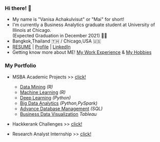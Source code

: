 ### Hi there! 👋 
- My name is "Vanisa Achakulvisut" or "Mai" for short!
- I'm currently a Business Analytics graduate student at University of Illinois at Chicago. </br>
  (Expected Graduation in December 2021) :woman_student: 
- Bangkok,Thailand :thailand: / Chicago,USA :us:
- [RESUME](https://maimaiva.github.io/resume/) | [Profile](https://maivanisa1.wixsite.com/my-profile) | [LinkedIn](https://www.linkedin.com/in/vanisaachakulvisut/)
- Getting know more about ME! [My Work Experience]() & [My Hobbies]()

### My Portfolio 
- MSBA Academic Projects >> [click!](https://github.com/maimaiva/academic-projects-msba)
  - [Data Mining](https://github.com/maimaiva/Academic-Projects-MSBA/tree/main/DataMining) _(R)_
  - [Machine Learning](https://github.com/maimaiva/Academic-Projects-MSBA/tree/main/MachineLearning) _(R)_
  - [Deep Learning](https://github.com/maimaiva/Academic-Projects-MSBA/tree/main/DeepLearning) _(Python)_
  - [Big Data Analytics](https://github.com/maimaiva/Academic-Projects-MSBA/tree/main/BigDataAnalytics) _(Python,PySpark)_
  - [Advance Database Management](https://github.com/maimaiva/Academic-Projects-MSBA/tree/main/Advance%20Database%20Management) _(SQL)_
  - [Business Data Visualization]() _Tableau_
 
- Hackkerank Challenges >> [click!](https://github.com/maimaiva/Hackerrank)
- Research Analyst Internship >> [click!](https://github.com/maimaiva/Research-Analyst-Internship)
